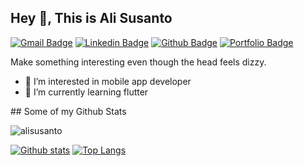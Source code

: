 
## Hey 👋, This is Ali Susanto
[![Gmail Badge](https://img.shields.io/badge/-alisusanto.main@gmail.com-c14438?style=flat&logo=Gmail&logoColor=white&link=mailto:alisusanto.main@gmail.com)](mailto:alisusanto.main@gmail.com) 
[![Linkedin Badge](https://img.shields.io/badge/-alisusanto-0072b1?style=flat&logo=Linkedin&logoColor=white&link=https://www.linkedin.com/in/alisusanto/)](https://www.linkedin.com/in/alisusanto/) [![Github Badge](https://img.shields.io/badge/-alisusanto-grey?style=flat&logo=github&logoColor=white&link=https://github.com/alisusanto/)](https://www.github.com/alisusanto/) [![Portfolio Badge](https://img.shields.io/badge/portfolio-web-blue?style=flat&link=alisus.xyz/)](alisus.xyz/) <p align='left'>Make something interesting even though the head feels dizzy.
  - 👀 I’m interested in mobile app developer
- 🌱 I’m currently learning flutter

</p>
## Some of my Github Stats
<p align=left> <img src=https://komarev.com/ghpvc/?username=alisusanto alt=alisusanto /> </p>

[![Github stats](https://github-readme-stats.vercel.app/api?username=alisusanto&show_icons=true&include_all_commits=true)](https://github.com/alisusanto/github-readme-stats)
[![Top Langs](https://github-readme-stats.vercel.app/api/top-langs/?username=alisusanto&layout=compact)](https://github.com/alisusanto/github-readme-stats)



<!---
ali-susanto/ali-susanto is a ✨ special ✨ repository because its `README.md` (this file) appears on your GitHub profile.
You can click the Preview link to take a look at your changes.
--->
